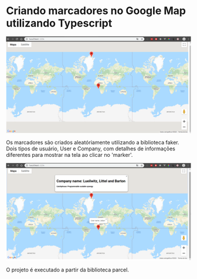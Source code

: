 # Criando marcadores no Google Map utilizando Typescript

![Google Maps](map.png)

Os marcadores são criados aleatóriamente utilizando a biblioteca faker. Dois tipos de usuário, User e Company, com detalhes de informações diferentes para mostrar na tela ao clicar no 'marker'.

![Google Maps Detalhes](map-details.png)

O projeto é executado a partir da biblioteca parcel.
